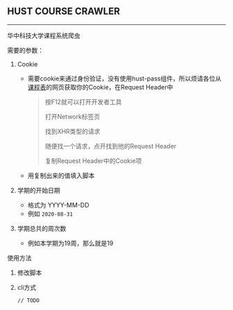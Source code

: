 ## HUST COURSE CRAWLER

---

华中科技大学课程系统爬虫

需要的参数：

1. Cookie

    - 需要cookie来通过身份验证，没有使用hust-pass组件，所以烦请各位从 [课程表](https://pass.hust.edu.cn/cas/login?service=http%3A%2F%2Fhub.m.hust.edu.cn%2Fkcb%2Findex.jsp%3Fv%3D1#qdate_section
        )的网页获取你的Cookie，在Request Header中

        > 按F12就可以打开开发者工具
        >
        > 打开Network标签页
        >
        > 找到XHR类型的请求
        >
        > 随便找一个请求，点开找到他的Request Header
        >
        > 复制Request Header中的Cookie项

    - 用复制出来的值填入脚本

2. 学期的开始日期

    - 格式为 YYYY-MM-DD
    - 例如 `2020-08-31`

3. 学期总共的周次数

    - 例如本学期为19周，那么就是19

使用方法

1. 修改脚本

2. cli方式

    ```
    // TODO
    ```

    

